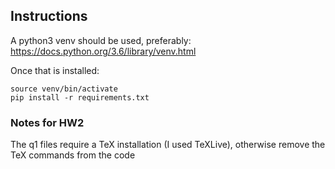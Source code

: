## Instructions

A python3 venv should be used, preferably: https://docs.python.org/3.6/library/venv.html

Once that is installed:

	source venv/bin/activate
	pip install -r requirements.txt


### Notes for HW2

The q1 files require a TeX installation (I used TeXLive), otherwise remove the TeX commands from the code
